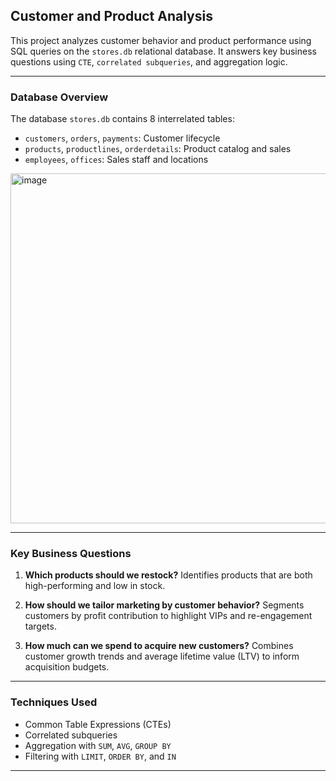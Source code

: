 ## Customer and Product Analysis

This project analyzes customer behavior and product performance using SQL queries on the `stores.db` relational database. It answers key business questions using `CTE`, `correlated subqueries`, and aggregation logic.

---

### Database Overview

The database `stores.db` contains 8 interrelated tables:

* `customers`, `orders`, `payments`: Customer lifecycle
* `products`, `productlines`, `orderdetails`: Product catalog and sales
* `employees`, `offices`: Sales staff and locations
<img width="701" height="560" alt="image" src="https://github.com/user-attachments/assets/06a60e2e-1767-42fb-a05f-b0ea081ea6ca" />

---

### Key Business Questions

1. **Which products should we restock?**
   Identifies products that are both high-performing and low in stock.

2. **How should we tailor marketing by customer behavior?**
   Segments customers by profit contribution to highlight VIPs and re-engagement targets.

3. **How much can we spend to acquire new customers?**
   Combines customer growth trends and average lifetime value (LTV) to inform acquisition budgets.

---

### Techniques Used

* Common Table Expressions (CTEs)
* Correlated subqueries
* Aggregation with `SUM`, `AVG`, `GROUP BY`
* Filtering with `LIMIT`, `ORDER BY`, and `IN`

---




